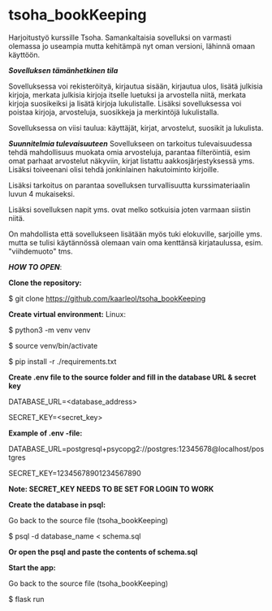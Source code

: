 # tsoha_bookKeeping
Harjoitustyö kurssille Tsoha.
Samankaltaisia sovelluksi on varmasti olemassa jo useampia mutta kehitämpä nyt oman versioni, lähinnä omaan käyttöön.


***Sovelluksen tämänhetkinen tila***

Sovelluksessa voi rekisteröityä, kirjautua sisään, kirjautua ulos, lisätä julkisia kirjoja, merkata julkisia kirjoja itselle luetuksi ja arvostella niitä, merkata kirjoja suosikeiksi ja lisätä kirjoja lukulistalle. Lisäksi sovelluksessa voi poistaa kirjoja, arvosteluja, suosikkeja ja merkintöjä lukulistalla.

Sovelluksessa on viisi taulua: käyttäjät, kirjat, arvostelut, suosikit ja lukulista.

***Suunnitelmia tulevaisuuteen***
Sovellukseen on tarkoitus tulevaisuudessa tehdä mahdollisuus muokata omia arvosteluja, parantaa filteröintiä, esim omat parhaat arvostelut näkyviin, kirjat listattu aakkosjärjestyksessä yms. Lisäksi toiveenani olisi tehdä jonkinlainen hakutoiminto kirjoille.

Lisäksi tarkoitus on parantaa sovelluksen turvallisuutta kurssimateriaalin luvun 4 mukaiseksi.

Lisäksi sovelluksen napit yms. ovat melko sotkuisia joten varmaan siistin niitä.

On mahdollista että sovellukseen lisätään myös tuki elokuville, sarjoille yms. mutta se tulisi käytännössä olemaan vain oma kenttänsä kirjataulussa, esim. "viihdemuoto" tms.

***HOW TO OPEN***: 

**Clone the repository:**

$ git clone https://github.com/kaarleol/tsoha_bookKeeping

**Create virtual environment:**
Linux:

$ python3 -m venv venv

$ source venv/bin/activate

$ pip install -r ./requirements.txt

**Create .env file to the source folder and fill in the database URL & secret key**

DATABASE_URL=<database_address>

SECRET_KEY=<secret_key>

**Example of .env -file:**

DATABASE_URL=postgresql+psycopg2://postgres:12345678@localhost/postgres

SECRET_KEY=12345678901234567890

**Note: SECRET_KEY NEEDS TO BE SET FOR LOGIN TO WORK**

**Create the database in psql:**

Go back to the source file (tsoha_bookKeeping)

$ psql -d database_name < schema.sql

**Or open the psql and paste the contents of schema.sql**

**Start the app:**

Go back to the source file (tsoha_bookKeeping)

$ flask run
